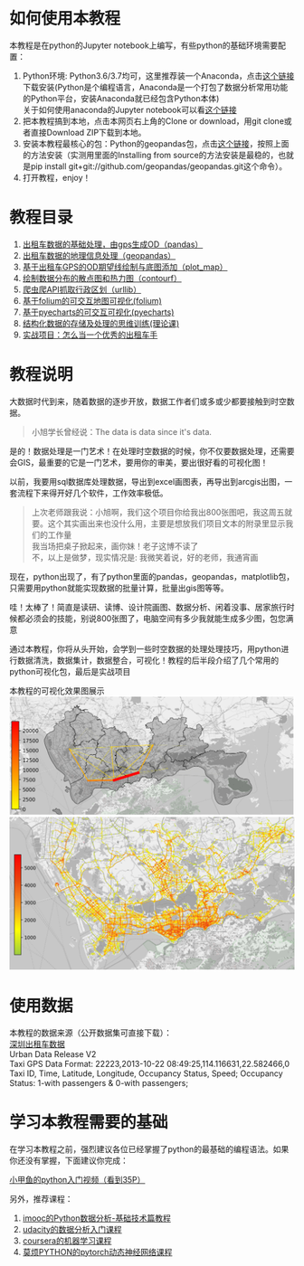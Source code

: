 # 如何使用本教程
本教程是在python的Jupyter notebook上编写，有些python的基础环境需要配置：  
1. Python环境: Python3.6/3.7均可，这里推荐装一个Anaconda，点击[这个链接](https://www.anaconda.com/distribution/)下载安装(Python是个编程语言，Anaconda是一个打包了数据分析常用功能的Python平台，安装Anaconda就已经包含Python本体)  
关于如何使用anaconda的Jupyter notebook可以看[这个链接](https://blog.csdn.net/m0_37438418/article/details/80620190)  
2. 把本教程搞到本地，点击本网页右上角的Clone or download，用git clone或者直接Download ZIP下载到本地。  
3. 安装本教程最核心的包：Python的geopandas包，点击[这个链接](https://geopandas.readthedocs.io/en/latest/install.html)，按照上面的方法安装（实测用里面的Installing from source的方法安装是最稳的，也就是pip install git+git://github.com/geopandas/geopandas.git这个命令）。  
4. 打开教程，enjoy！

# 教程目录

1. [出租车数据的基础处理，由gps生成OD（pandas）](1-taxigps_to_od(pandas).ipynb)  
2. [出租车数据的地理信息处理（geopandas）](2-taxigps_data_geo_processing(geopandas).ipynb)  
3. [基于出租车GPS的OD期望线绘制与底图添加（plot_map）](3-taxigps_data_OD_plot.ipynb)  
4. [绘制数据分布的散点图和热力图（contourf）](4-scatterplot-contourfplot.ipynb)  
5. [爬虫爬API抓取行政区划（urllib）](5-api_get_xzqh.ipynb)  
6. [基于folium的可交互地图可视化(folium)](6-folium.ipynb)  
7. [基于pyecharts的可交互可视化(pyecharts)](pyecharts_tutorial.ipynb)  
8. [结构化数据的存储及处理的思维训练(理论课)](7-structure.ipynb)  
9. [实战项目：怎么当一个优秀的出租车手](8-project.ipynb)  

# 教程说明
大数据时代到来，随着数据的逐步开放，数据工作者们或多或少都要接触到时空数据。  
>小旭学长曾经说：The data is data since it's data.  

是的！数据处理是一门艺术！在处理时空数据的时候，你不仅要数据处理，还需要会GIS，最重要的它是一门艺术，要用你的审美，要出很好看的可视化图！  
  
以前，我要用sql数据库处理数据，导出到excel画图表，再导出到arcgis出图，一套流程下来得开好几个软件，工作效率极低。  

>上次老师跟我说：小旭啊，我们这个项目你给我出800张图吧，我这周五就要。这个其实画出来也没什么用，主要是想放我们项目文本的附录里显示我们的工作量  
我当场把桌子掀起来，画你妹！老子这博不读了  
不，以上是做梦，现实情况是: 我微笑着说，好的老师，我通宵画  


现在，python出现了，有了python里面的pandas，geopandas，matplotlib包，只需要用python就能实现数据的批量计算，批量出gis图等等。  
  
哇！太棒了！简直是读研、读博、设计院画图、数据分析、闲着没事、居家旅行时候都必须会的技能，别说800张图了，电脑空间有多少我就能生成多少图，包您满意

通过本教程，你将从头开始，会学到一些时空数据的处理处理技巧，用python进行数据清洗，数据集计，数据整合，可视化！教程的后半段介绍了几个常用的python可视化包，最后是实战项目  
  
本教程的可视化效果图展示  
<img src="resource/map-example.png" style="width:600px">
<img src="resource/heatmap-example.png" style="width:600px">

# 使用数据
本教程的数据来源（公开数据集可直接下载）：  
[深圳出租车数据](https://www.cs.rutgers.edu/~dz220/data.html)  
Urban Data Release V2  
Taxi GPS Data Format: 22223,2013-10-22 08:49:25,114.116631,22.582466,0  
Taxi ID, Time, Latitude, Longitude, Occupancy Status, Speed; Occupancy Status: 1-with passengers & 0-with passengers;  
    
# 学习本教程需要的基础
在学习本教程之前，强烈建议各位已经掌握了python的最基础的编程语法。如果你还没有掌握，下面建议你完成：

[小甲鱼的python入门视频（看到35P）](https://www.bilibili.com/video/av27789609?from=search&seid=5111701058031824734)  

另外，推荐课程：

1. [imooc的Python数据分析-基础技术篇教程](https://www.imooc.com/learn/843)
2. [udacity的数据分析入门课程](https://classroom.udacity.com/courses/ud170/)
3. [coursera的机器学习课程](https://www.coursera.org/learn/machine-learning)
4. [莫烦PYTHON的pytorch动态神经网络课程](https://morvanzhou.github.io/tutorials/machine-learning/torch/)
